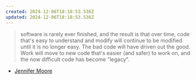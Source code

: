 ```yaml
---
created: 2024-12-06T18:18:53.536Z
updated: 2024-12-06T18:18:53.536Z
---
```

> software is rarely ever finished, and the result is that over time, code that's easy to understand and modify will continue to be modified until it is no longer easy. The bad code will have driven out the good. Work will move to new code that's easier (and safer) to work on, and the now difficult code has become "legacy".

- [Jennifer Moore](https://jenniferplusplus.com/greshams-law-of-programming/)